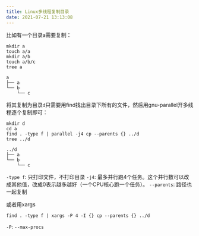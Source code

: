 ```yaml
---
title: Linux多线程复制目录
date: 2021-07-21 13:13:08
---
```


比如有一个目录a需要复制：

```shell
mkdir a
touch a/a
mkdir a/b
touch a/b/c
tree a
```

```text
a
├── a
└── b
    └── c
```

将其复制为目录`d`只需要用find找出目录下所有的文件，然后用gnu-parallel开多线程逐个复制即可：

```shell
mkdir d
cd a
find . -type f | parallel -j4 cp --parents {} ../d
tree ../d
```

```text
../d
├── a
└── b
    └── c
```

`-type f`: 只打印文件，不打印目录
`-j4`: 最多并行跑4个任务。这个并行数可以改成其他值，改成0表示越多越好（一个CPU核心跑一个任务）。
`--parents`: 路径也一起复制

或者用xargs

```shell
find . -type f | xargs -P 4 -I {} cp --parents {} ../d
```

`-P`: `--max-procs`
